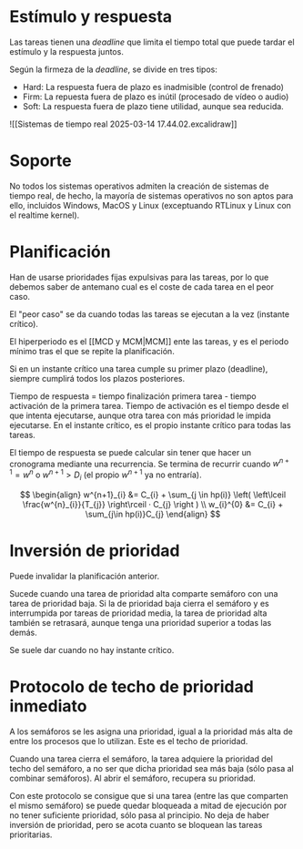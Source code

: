 # Estímulo y respuesta

Las tareas tienen una *deadline* que limita el tiempo total que puede tardar el estímulo y la respuesta juntos.

Según la firmeza de la *deadline*, se divide en tres tipos:
- Hard: La respuesta fuera de plazo es inadmisible (control de frenado)
- Firm: La repuesta fuera de plazo es inútil (procesado de vídeo o audio)
- Soft: La respuesta fuera de plazo tiene utilidad, aunque sea reducida.

![[Sistemas de tiempo real 2025-03-14 17.44.02.excalidraw]]

# Soporte

No todos los sistemas operativos admiten la creación de sistemas de tiempo real, de hecho, la mayoría de sistemas operativos no son aptos para ello, incluidos Windows, MacOS y Linux (exceptuando RTLinux y Linux con el realtime kernel).

# Planificación

Han de usarse prioridades fijas expulsivas para las tareas, por lo que debemos saber de antemano cual es el coste de cada tarea en el peor caso.

El "peor caso" se da cuando todas las tareas se ejecutan a la vez (instante crítico).

El hiperperiodo es el [[MCD y MCM|MCM]] ente las tareas, y es el periodo mínimo tras el que se repite la planificación.

Si en un instante crítico una tarea cumple su primer plazo (deadline), siempre cumplirá todos los plazos posteriores.

Tiempo de respuesta = tiempo finalización primera tarea - tiempo activación de la primera tarea. Tiempo de activación es el tiempo desde el que intenta ejecutarse, aunque otra tarea con más prioridad le impida ejecutarse. En el instante crítico, es el propio instante crítico para todas las tareas.

El tiempo de respuesta se puede calcular sin tener que hacer un cronograma mediante una recurrencia. Se termina de recurrir cuando $w^{n+1} = w^{n}$ o $w^{n+1} > D_{i}$ (el propio $w^{n+1}$ ya no entraría).

$$
\begin{align}
w^{n+1}_{i} &= C_{i} + \sum_{j \in hp(i)} \left( \left\lceil  \frac{w^{n}_{i}}{T_{j}}  \right\rceil · C_{j}  \right ) \\
w_{i}^{0} &= C_{i} + \sum_{j\in hp(i)}C_{j}
\end{align}
$$

# Inversión de prioridad

Puede invalidar la planificación anterior.

Sucede cuando una tarea de prioridad alta comparte semáforo con una tarea de prioridad baja. Si la de prioridad baja cierra el semáforo y es interrumpida por tareas de prioridad media, la tarea de prioridad alta también se retrasará, aunque tenga una prioridad superior a todas las demás.

Se suele dar cuando no hay instante crítico.
# Protocolo de techo de prioridad inmediato

A los semáforos se les asigna una prioridad, igual a la prioridad más alta de entre los procesos que lo utilizan. Este es el techo de prioridad.

Cuando una tarea cierra el semáforo, la tarea adquiere la prioridad del techo del semáforo, a no ser que dicha prioridad sea más baja (sólo pasa al combinar semáforos). Al abrir el semáforo, recupera su prioridad.

Con este protocolo se consigue que si una tarea (entre las que comparten el mismo semáforo)  se puede quedar bloqueada a mitad de ejecución por no tener suficiente prioridad,  sólo pasa al principio. No deja de haber inversión de prioridad, pero se acota cuanto se bloquean las tareas prioritarias.